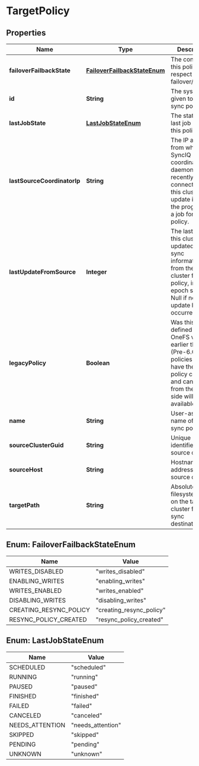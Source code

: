 
# TargetPolicy

## Properties
Name | Type | Description | Notes
------------ | ------------- | ------------- | -------------
**failoverFailbackState** | [**FailoverFailbackStateEnum**](#FailoverFailbackStateEnum) | The condition of this policy with respect to sync failover/failback. | 
**id** | **String** | The system ID given to this sync policy. | 
**lastJobState** | [**LastJobStateEnum**](#LastJobStateEnum) | The state of the last job run for this policy. | 
**lastSourceCoordinatorIp** | **String** | The IP address from which a SyncIQ coordinator daemon most recently connected to this cluster to update it about the progress of a job for this policy. | 
**lastUpdateFromSource** | **Integer** | The last time this cluster was updated with sync information from the source cluster for this policy, in unix epoch seconds.  Null if no such update has occurred yet. |  [optional]
**legacyPolicy** | **Boolean** | Was this policy defined by a OneFS version earlier than 6.0? (Pre-6.0 policies did not have the target policy concept and canceling from the target side will not be available.) | 
**name** | **String** | User-assigned name of this sync policy. | 
**sourceClusterGuid** | **String** | Unique identifier for the source cluster. | 
**sourceHost** | **String** | Hostname or IP address of sync source cluster. | 
**targetPath** | **String** | Absolute filesystem path on the target cluster for the sync destination. | 


<a name="FailoverFailbackStateEnum"></a>
## Enum: FailoverFailbackStateEnum
Name | Value
---- | -----
WRITES_DISABLED | &quot;writes_disabled&quot;
ENABLING_WRITES | &quot;enabling_writes&quot;
WRITES_ENABLED | &quot;writes_enabled&quot;
DISABLING_WRITES | &quot;disabling_writes&quot;
CREATING_RESYNC_POLICY | &quot;creating_resync_policy&quot;
RESYNC_POLICY_CREATED | &quot;resync_policy_created&quot;


<a name="LastJobStateEnum"></a>
## Enum: LastJobStateEnum
Name | Value
---- | -----
SCHEDULED | &quot;scheduled&quot;
RUNNING | &quot;running&quot;
PAUSED | &quot;paused&quot;
FINISHED | &quot;finished&quot;
FAILED | &quot;failed&quot;
CANCELED | &quot;canceled&quot;
NEEDS_ATTENTION | &quot;needs_attention&quot;
SKIPPED | &quot;skipped&quot;
PENDING | &quot;pending&quot;
UNKNOWN | &quot;unknown&quot;



